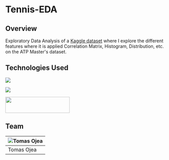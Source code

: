 # Tennis-EDA

## Overview
Exploratory Data Analysis of a [Kaggle dataset](https://www.kaggle.com/gmadevs/atp-matches-dataset?select=atp_matches_2000.csv) where I explore the different features where it is applied Correlation Matrix, Histogram, Distribution, etc. on the ATP Master's dataset.


## Technologies Used

![](https://forthebadge.com/images/badges/made-with-python.svg)

![](https://scikit-learn.org/stable/_static/scikit-learn-logo-small.png)

<img target="_blank" src="https://numpy.org/images/logos/numpy.svg" width=200 height=50>

## Team

![Tomas Ojea](https://avatars0.githubusercontent.com/u/29666009?s=460&u=a9676061514c0ef3cd0df520656475be76ee7ed5&v=4)|
-|
Tomas Ojea|)

